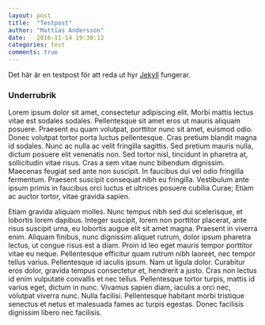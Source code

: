```yaml
---
layout: post
title:  "Testpost"
author: "Mattias Andersson"
date:   2016-11-14 19:30:12
categories: test
comments: true
---
```


Det här är en testpost för att reda ut hyr [Jekyll] fungerar.

### Underrubrik

Lorem ipsum dolor sit amet, consectetur adipiscing elit. Morbi mattis lectus vitae est sodales sodales. Pellentesque sit amet eros ut mauris aliquam posuere. Praesent eu quam volutpat, porttitor nunc sit amet, euismod odio. Donec volutpat tortor porta luctus pellentesque. Cras pretium blandit magna id sodales. Nunc ac nulla ac velit fringilla sagittis. Sed pretium mauris nulla, dictum posuere elit venenatis non. Sed tortor nisl, tincidunt in pharetra at, sollicitudin vitae risus. Cras a sem vitae nunc bibendum dignissim. Maecenas feugiat sed ante non suscipit. In faucibus dui vel odio fringilla fermentum. Praesent suscipit consequat nibh eu fringilla. Vestibulum ante ipsum primis in faucibus orci luctus et ultrices posuere cubilia Curae; Etiam ac auctor tortor, vitae gravida sapien.

Etiam gravida aliquam molles. Nunc tempus nibh sed dui scelerisque, et
lobortis lorem dapibus. Integer suscipit, lorem non porttitor placerat, ante risus suscipit urna, eu lobortis augue elit sit amet magna. Praesent in viverra enim. Aliquam finibus, nunc dignissim aliquet rutrum, dolor ipsum pharetra lectus, ut congue risus est a diam. Proin id leo eget mauris tempor porttitor vitae eu neque. Pellentesque efficitur quam rutrum nibh laoreet, nec tempor tellus varius. Pellentesque id iaculis ipsum. Nam ut ligula dolor. Curabitur eros dolor, gravida tempus consectetur et, hendrerit a justo. Cras non lectus id enim vulputate convallis et nec tellus. Pellentesque tortor turpis, mattis id varius eget, dictum in nunc. Vivamus sapien diam, iaculis a orci nec, volutpat viverra nunc. Nulla facilisi. Pellentesque habitant morbi tristique senectus et netus et malesuada fames ac turpis egestas. Donec facilisis dignissim libero nec facilisis.

[jekyll]:      http://jekyllrb.com
